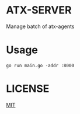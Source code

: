 # ATX-SERVER
Manage batch of atx-agents

# Usage
```
go run main.go -addr :8000
```

# LICENSE
[MIT](LICENSE)